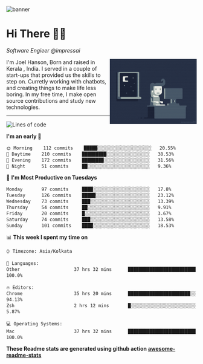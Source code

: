 ![banner](https://images.unsplash.com/photo-1464822759023-fed622ff2c3b?ixlib=rb-1.2.1&ixid=eyJhcHBfaWQiOjEyMDd9&auto=format&fit=crop&w=2250&h=500&q=80)

# Hi There 👋🏼

<em>Software Engieer @impressai</em>

<img align='right' src="https://raw.githubusercontent.com/Joel-hanson/Joel-hanson/master/e426702edf874b181aced1e2fa5c6cde.gif" width="230">
I'm Joel Hanson, Born and raised in Kerala , India. I served in a couple of start-ups that provided us the skills to step on. Curretly working with chatbots, and creating things to make life less boring. In my free time, I make open source contributions and study new technologies.


---
<!--START_SECTION:waka-->
![Lines of code](https://img.shields.io/badge/From%20Hello%20World%20I've%20written-15117639%20Lines%20of%20code-blue)

**I'm an early 🐤** 

```text
🌞 Morning    112 commits    █████░░░░░░░░░░░░░░░░░░░░   20.55% 
🌆 Daytime    210 commits    █████████░░░░░░░░░░░░░░░░   38.53% 
🌃 Evening    172 commits    ████████░░░░░░░░░░░░░░░░░   31.56% 
🌙 Night      51 commits     ██░░░░░░░░░░░░░░░░░░░░░░░   9.36%

```
📅 **I'm Most Productive on Tuesdays** 

```text
Monday       97 commits     ████░░░░░░░░░░░░░░░░░░░░░   17.8% 
Tuesday      126 commits    █████░░░░░░░░░░░░░░░░░░░░   23.12% 
Wednesday    73 commits     ███░░░░░░░░░░░░░░░░░░░░░░   13.39% 
Thursday     54 commits     ██░░░░░░░░░░░░░░░░░░░░░░░   9.91% 
Friday       20 commits     █░░░░░░░░░░░░░░░░░░░░░░░░   3.67% 
Saturday     74 commits     ███░░░░░░░░░░░░░░░░░░░░░░   13.58% 
Sunday       101 commits    ████░░░░░░░░░░░░░░░░░░░░░   18.53%

```


📊 **This week I spent my time on** 

```text
⌚︎ Timezone: Asia/Kolkata

💬 Languages: 
Other                    37 hrs 32 mins      █████████████████████████   100.0%

🔥 Editors: 
Chrome                   35 hrs 20 mins      ███████████████████████░░   94.13% 
Zsh                      2 hrs 12 mins       █░░░░░░░░░░░░░░░░░░░░░░░░   5.87%

💻 Operating Systems: 
Mac                      37 hrs 32 mins      █████████████████████████   100.0%

```


<!--END_SECTION:waka-->

**These Readme stats are generated using github action [awesome-readme-stats](https://github.com/anmol098/waka-readme-stats)**
